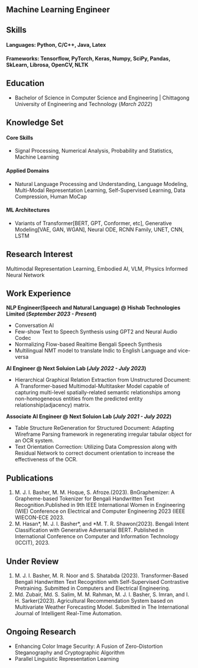 ## Machine Learning Engineer

## Skills
#### Languages: Python, C/C++, Java, Latex
#### Frameworks: Tensorflow, PyTorch, Keras, Numpy, SciPy, Pandas, SkLearn, Librosa, OpenCV, NLTK

## Education	        		
- Bachelor of Science in Computer Science and Engineering | Chittagong University of Engineering and Technology (_March 2022_)

## Knowledge Set
#### Core Skills
- Signal Processing, Numerical Analysis, Probability and Statistics, Machine Learning
#### Applied Domains
- Natural Language Processing and Understanding, Language Modeling, Multi-Modal Representation Learning, Self-Supervised Learning, Data Compression, Human MoCap
#### ML Architectures
- Variants of Transformer[BERT, GPT, Conformer, etc], Generative Modeling[VAE,
GAN, WGAN], Neural ODE, RCNN Family, UNET, CNN, LSTM

## Research Interest
Multimodal Representation Learning, Embodied AI, VLM, Physics Informed Neural Network

## Work Experience
**NLP Engineer(Speech and Natural Language) @ Hishab Technologies Limited (_September 2023 - Present_)**
- Conversation AI
- Few-show Text to Speech Synthesis using GPT2 and Neural Audio Codec
- Normalizing Flow-based Realtime Bengali Speech Synthesis
- Multilingual NMT model to translate Indic to English Language and vice-versa

**AI Engineer @ Next Soluion Lab (_July 2022 - July 2023_)**
- Hierarchical Graphical Relation Extraction from Unstructured Document: A Transformer-based Multimodal-Multitasker Model capable of capturing multi-level spatially-related semantic relationships among non-homogeneous entities from the predicted entity relationship(adjacency) matrix.

**Associate AI Engineer @ Next Soluion Lab (_July 2021 - July 2022_)**
- Table Structure ReGeneration for Structured Document: Adapting Wireframe Parsing framework in regenerating irregular tabular object for an OCR system.
- Text Orientation Correction: Utilizing Data Compression along with Residual Network to correct document orientation to increase the effectiveness of the OCR.

## Publications
1. M. J. I. Basher, M. M. Hoque, S. Afroze.(2023). BnGraphemizer: A Grapheme-based Tokenizer for Bengali Handwritten Text Recognition.Published in 9th IEEE International Women in Engineering (WIE) Conference on Electrical and Computer Engineering 2023 (IEEE WIECON-ECE 2023.
2.  M. Hasan*, M. J. I. Basher*, and *M. T. R. Shawon(2023). Bengali Intent Classification with Generative Adversarial BERT. Published in International Conference on Computer and Information Technology (ICCIT), 2023.

## Under Review
   
1. M. J. I. Basher, M. R. Noor and S. Shatabda (2023). Transformer-Based Bengali Handwritten Text Recognition with Self-Supervised Contrastive Pretraining. Submitted in Computers and Electrical Engineering.
2. Md. Zubair, Md. S. Salim, M. M. Rahman, M. J. I. Basher, S. Imran, and I. H. Sarker(2023). Agricultural Recommendation System based on Multivariate Weather Forecasting Model. Submitted in The International Journal of Intelligent Real-Time Automation.


## Ongoing Research
- Enhancing Color Image Security: A Fusion of Zero-Distortion Steganography and
Cryptographic Algorithm
- Parallel Linguistic Representation Learning
